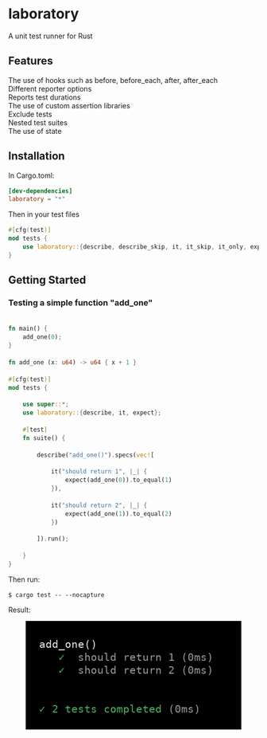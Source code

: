 # laboratory
A unit test runner for Rust

## Features
The use of hooks such as before, before_each, after, after_each   
Different reporter options  
Reports test durations  
The use of custom assertion libraries  
Exclude tests  
Nested test suites  
The use of state

## Installation
In Cargo.toml:
```toml
[dev-dependencies]
laboratory = "*"
```
Then in your test files
```rust
#[cfg(test)]
mod tests {
    use laboratory::{describe, describe_skip, it, it_skip, it_only, expect};
}
```

## Getting Started
### Testing a simple function "add_one"
```rust

fn main() {
    add_one(0);
}

fn add_one (x: u64) -> u64 { x + 1 }

#[cfg(test)]
mod tests {

    use super::*;
    use laboratory::{describe, it, expect};

    #[test]
    fn suite() {

        describe("add_one()").specs(vec![

            it("should return 1", |_| {
                expect(add_one(0)).to_equal(1)
            }),

            it("should return 2", |_| {
                expect(add_one(1)).to_equal(2)
            })

        ]).run();

    }
}

```

Then run: 
```shell script
$ cargo test -- --nocapture
```

Result:  

<p align="center">
  <img src="static/simple.png">
</p>
